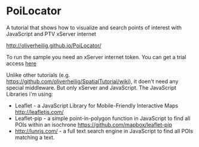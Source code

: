 PoiLocator
==========

A tutorial that shows how to visualize and search points of interest with JavaScript and PTV xServer internet

http://oliverheilig.github.io/PoiLocator/

To run the sample you need an xServer internet token. 
You can get a trial access [here](http://xserver.ptvgroup.com/en-uk/products/ptv-xserver-internet/test/)

Unlike other tutorials (e.g. https://github.com/oliverheilig/SpatialTutorial/wiki), it doen't need any special middleware. But only xServer and JavaScript. The JavaScript Libraries i'm using:

* Leaflet - a JavaScript Library for Mobile-Friendly Interactive Maps http://leafletjs.com/
* Leaflet-pip - a simple point-in-polygon function in JavaScript to find all POIs within an isochrone https://github.com/mapbox/leaflet-pip
* http://lunrjs.com/ - a full text search engine in JavaScript to find all POIs matching a text.
